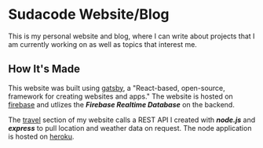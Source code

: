 # Sudacode Website/Blog

This is my personal website and blog, where I can write about projects that I am
currently working on as well as topics that interest me.

## How It's Made

This website was built using [gatsby](https://www.gatsbyjs.com/ "Gatsby
Homepage"), a "React-based, open-source, framework for creating websites and
apps."  The website is hosted on [firebase](https://firebase.google.com/
"Firebase homepage") and utlizes the ***Firebase Realtime Database*** on the backend.

The [travel](https://sudacode.com/travel) section of my website calls a REST API
I created with ***node.js*** and ***express*** to pull location and weather data
on request.  The node application is hosted on [heroku](https://www.heroku.com/home "Heroku homepage").
